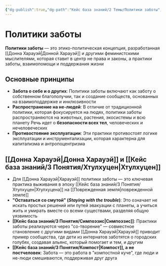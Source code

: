 ```yaml
---
{"dg-publish":true,"dg-path":"Кейс база знаний/2 Темы/Политики заботы","permalink":"/kejs-baza-znanij/2-temy/politiki-zaboty/"}
---
```



# Политики заботы

**Политики заботы** — это этико-политическая концепция, разработанная [[Донна Харауэй\|Донной Харауэй]] и другими феминистскими мыслителями, которая ставит в центр не права и законы, а практики заботы, взаимопомощи и поддержания жизни 

## Основные принципы

- **Забота о себе и о других**: Политики заботы включают как заботу о собственном благополучии, так и создание сообществ, основанных на взаимоподдержке и инклюзивности 
- **Распространение на не-людей**: В отличие от традиционной политики, которая фокусируется на людях, политики заботы распространяются на животных, растения, экосистемы и всю планету Речь идет о **безопасности всех тел**, человеческих и нечеловеческих 
- **Противостояние эксплуатации**: Эти практики противостоят логике эксплуатации и инструментализации, которая характерна для капитализма и антропоцентризма 

## [[Донна Харауэй\|Донна Харауэй]] и [[Кейс база знаний/3 Понятия/Хтулхуцен\|Хтулхуцен]]
- Для [[Донна Харауэй\|Харауэй]] политики заботы — это ключевая практика выживания в эпоху [[Кейс база знаний/3 Понятия/Хтулхуцен\|Хтулхуцена]] на [[Поврежденная земля\|поврежденной земле]] 
- **"Оставаться со смутой" (*Staying with the trouble*)**: Это означает не искать простых решений или путей эвакуации с планеты, а учиться жить и умирать вместе со всеми существами, разделяя общую уязвимость
- **[[Кейс база знаний/3 Понятия/Симпоэзис\|Симпоэзис]]**: Практики заботы реализуются через "со-творение" — совместное становление с другими видами [[Донна Харауэй\|Харауэй]] приводит пример сообщества, где дети из интернатов заботятся о городских голубях, создавая альянс, который помогает и тем, и другим 
- **[[Кейс база знаний/3 Понятия/Компост\|Компост]], а не постчеловек**: Забота — это работа в "компостной куче", где люди и не-люди смешиваются, поддерживая друг друга 




